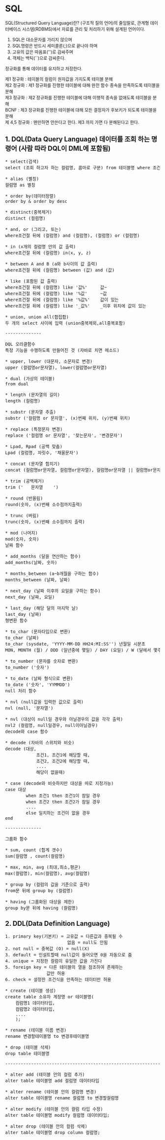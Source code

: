 # SQL
 SQL(Structured Query Language)란?
(구조적 질의 언어)의 줄임말로, 관계형 데이터베이스 시스템(RDBMS)에서 자료를 관리 및 처리하기 위해 설계된 언어이다.

1. SQL은 대소문자를 가리지 않으며
2. SQL명령은 반드시 세미콜론(;)으로 끝나야 하며
3. 고유의 값은 따옴표('')로 감싸주며
4. 객체는 백틱(``)으로 감싸준다.

정규화를 통해 데이터를 유지하고 저장한다.

제1 정규화 : 테이블의 컬럼이 원자값을 가지도록 테이블 분해   
제2 정규화 : 제1 정규화를 진행한 테이블에 대해 완전 함수 종속을 만족하도록 테이블을 분해   
제3 정규화 : 제2 정규화를 진행한 테이블에 대해 이행적 종속을 없애도록 테이블을 분해   
BCNF : 제3 정규화를 진행한 테이블에 대해 모든 결정자가 후보키가 되도록 테이블을 분해   
제 4,5 정규화 : 왠만하면 안쓴다고 한다. 제3 까지 가면 다 분해된다고 한다.   
  
## 1. DQL(Data Query Language) 데이터를 조회 하는 명령어 (사람 따라 DQL이 DML에 포함됨)

<pre>
* select(검색)
select (조회 하고자 하는 컬럼명, 콤마로 구분) from 테이블명 where 조건

* alias (별칭)
컬럼명 as 별칭

* order by(데이터정렬)
order by & order by desc

* distinct(중복제거)
distinct (컬럼명)

* and, or (그리고, 또는)
where조건절 뒤에 (컬럼명) and (컬럼명), (컬럼명) or (컬럼명)

* in (x개의 컬럼명 안의 값 출력)
where조건절 뒤에 (컬럼명) in(x, y, z)

* between A and B (a와 b사이의 값 출력)
where조건절 뒤에 (컬럼명) between (값) and (값)

* like (포함된 값 출력)
where조건절 뒤에 (컬럼명) like '값%'     값~
where조건절 뒤에 (컬럼명) like '%값'     ~값
where조건절 뒤에 (컬럼명) like '%값%'    값이 있는
where조건절 뒤에 (컬럼명) like '_값%'    _이후 위치에 값이 있는

* union, union all(합집합)
두 개의 select 사이에 입력 (union중복제외,all중복포함)

--------------

DQL 오라클함수
특정 기능을 수행하도록 만들어진 것 (자바로 치면 메소드)

* upper, lower (대문자, 소문자로 변경)
upper (컬럼명or문자열), lower(컬럼명or문자열)

* dual (가상의 테이블)
from dual

* length (문자열의 길이)
length (컬럼명)

* substr (문자열 추출)
substr ('컬럼명 or 문자열', (x)번째 위치, (y)번째 위치)

* replace (특정문자 변경)
replace ('컬럼명 or 문자열', '찾는문자', '변경문자')

* Lpad, Rpad (공백 맞춤)
Lpad (컬럼명, 자릿수, '채울문자')

* concat (문자열 합치기)
concat (컬럼명or문자열, 컬럼명or문자열), 컬럼명or문자열 || 컬럼명or문자열

* trim (공백제거)
trim ('   문자열    ')

* round (반올림)
round(숫자, (x)번째 소수점까지출력)

* trunc (버림)
trunc(숫자, (x)번째 소수점까지 출력)

* mod (나머지)
mod(숫자, 숫자)
날짜 함수 

* add_months (달을 연산하는 함수)
add_months(날짜, 숫자)

* months_between (a~b개월을 구하는 함수)
months_between (날짜, 날짜)

* next_day (날짜 이후의 요일을 구하는 함수)
next_day (날짜, 요일)

* last_day (해당 달의 마지막 날)
last_day (날짜)
형변환 함수

* to_char (문자타입으로 변환)
to_char (날짜)
to_char (sysdate, 'YYYY-MM-DD HH24:MI:SS'') 년월일 시분초
MON, MONTH (월) / DDD (일년중에 몇일) / DAY (요일) / W (달에서 몇주) / WW (일년중에 몇주)

* to_number (문자를 숫자로 변환)
to_number ('숫자')

* to_date (날짜 형식으로 변환)
to_date ('숫자', 'YYMMDD')
null 처리 함수

* nvl (null값을 입력한 값으로 출력)
nvl (null, '문자열')

* nvl (대상이 null일 경우와 아닐경우의 값을 각각 출력)
nvl2 (컬럼명, null일경우, null이아닐경우)
decode와 case 함수

* decode (자바의 스위치와 비슷)
decode (대상, 
            조건1, 조건1에 해당할 때,
            조건2, 조건2에 해당할 때,
            ....
            해당이 없을때)

* case (decode와 비슷하지만 대상을 따로 지정가능)
case 대상
        when 조건1 then 조건1이 참일 경우
        when 조건2 then 조건2가 참일 경우
        ....
        else 일치하는 조건이 없을 경우
end

--------------

그룹화 함수

* sum, count (합계 갯수)
sum(컬럼명 , count(컬럼명)

* max, min, avg (최대,최소,평균)
max(컬럼명), min(컬럼명), avg(컬럼명)

* group by (컬럼의 값을 기준으로 출력)
from문 뒤에 group by (컬럼명)

* having (그룹화된 대상을 제한)
group by문 뒤에 having (컬럼명)
</pre>
 
## 2. DDL(Data Definition Language)
 
<pre>
1. primary key(기본키) = 고유값 = 다른값과 중복될 수 
                        없음 = null도 안됨
2. not null = 중복값 (O) = null(X)
3. default = 인설트할때 null값이 들어오면 0을 자동으로 줌
4. unique = 지정한 컬럼이 유일한 값을 가진다
5. foreign key = 다른 테이블의 열을 참조하여 존재하는 
                값만 허용
6. check = 설정한 조건식을 만족하는 데이터만 허용

* create (테이블 생성)
create table 소유자 계정명 or 테이블명(
    컴럼명1 데이터타입,
    컴럼명2 데이터타입,
    ....
    );

* rename (테이블 이름 변경)
rename 변경할테이블명 to 변경후테이블명

* drop (테이블 삭제)
drop table 테이블명

----------------------------------------------------------------

* alter add (테이블 안의 컬럼 추가)
alter table 테이블명 add 컬럼명 데이터타입

* alter rename (테이블 안의 컬럼명 변경)
alter table 테이블명 rename 컬럼명 to 변경할컬럼명

* alter modify (테이블 안의 컬럼 타입 수정)
alter table 테이블명 modify 컬럼명 데이터타입;

* alter drop (테이블 안의 컬럼 삭제)
alter table 테이블명 drop column 컬럼명;
</pre>
